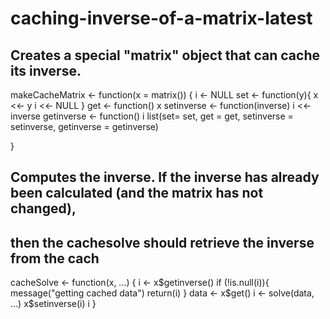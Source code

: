 # caching-inverse-of-a-matrix-latest
## Creates a special "matrix" object that can cache its inverse.

makeCacheMatrix <- function(x = matrix()) {
        i  <- NULL
        set  <- function(y){
                x <<- y
                i <<- NULL 
        }
        get  <- function() x
        setinverse  <- function(inverse) i  <<- inverse
        getinverse  <- function() i
        list(set= set, get = get, 
             setinverse = setinverse, 
             getinverse = getinverse)

}


## Computes the inverse. If the inverse has already been calculated (and the matrix has not changed),
## then the cachesolve should retrieve the inverse from the cach

cacheSolve <- function(x, ...) {
        i  <- x$getinverse()
        if (!is.null(i)){
                message("getting cached data")
                return(i)
        }
        data  <- x$get()
        i  <- solve(data, ...)
        x$setinverse(i)
        i
}
